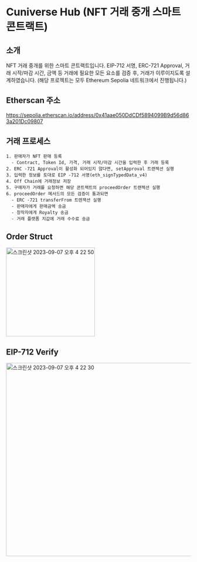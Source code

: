 # Cuniverse Hub (NFT 거래 중개 스마트 콘트랙트)

## 소개
NFT 거래 중개를 위한 스마트 콘트랙트입니다. EIP-712 서명, ERC-721 Approval, 거래 시작/마감 시간, 금액 등 거래에 필요한 모든 요소를 검증 후, 거래가 이루이지도록 설계하였습니다. 
(해당 프로젝트는 모두 Ethereum Sepolia 네트워크에서 진행됩니다.)

## Etherscan 주소
https://sepolia.etherscan.io/address/0x41aae050DdCDf5894099B9d56d863a201Dc09807

## 거래 프로세스
```text
1. 판매자가 NFT 판매 등록
  - Contract, Token Id, 가격, 거래 시작/마감 시간을 입력한 후 거래 등록
2. ERC -721 Approval이 활성화 되어있지 않다면, setApproval 트랜젝션 실행
3. 입력한 정보를 토대로 EIP -712 서명(eth_signTypedData_v4)
4. Off Chain에 거래정보 저장
5. 구매자가 거래를 요청하면 해당 콘트랙트의 proceedOrder 트랜젝션 실행
6. proceedOrder 메서드의 모든 검증이 통과되면
  - ERC -721 transferFrom 트렌잭션 실행
  - 판매자에게 판매금액 송금
  - 창작자에게 Royalty 송금
  - 거래 플랫폼 지갑에 거래 수수료 송금
```

## Order Struct
<img width="242" alt="스크린샷 2023-09-07 오후 4 22 50" src="https://github.com/ttap0704/cuniverse-hub/assets/81610009/6a7a0af7-8982-44ee-9b5f-f3872a0660d3">

## EIP-712 Verify
<img width="526" alt="스크린샷 2023-09-07 오후 4 22 30" src="https://github.com/ttap0704/cuniverse-hub/assets/81610009/92f9600c-8419-4219-9b61-221abc28db94">
